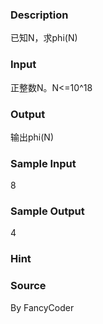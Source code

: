 
### Description
已知N，求phi(N)

### Input
正整数N。N<=10^18

### Output
输出phi(N)

### Sample Input
8
### Sample Output
4
### Hint

### Source
By FancyCoder